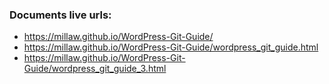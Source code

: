 ### Documents live urls:
- https://millaw.github.io/WordPress-Git-Guide/
- https://millaw.github.io/WordPress-Git-Guide/wordpress_git_guide.html
- https://millaw.github.io/WordPress-Git-Guide/wordpress_git_guide_3.html
